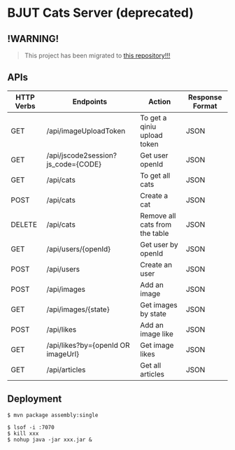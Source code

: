 # BJUT Cats Server (deprecated)

## !WARNING!

> This project has been migrated to [this repository!!!](https://github.com/KelvinQiu802/bjut-cats-server)

## APIs

| HTTP Verbs | Endpoints                          | Action                         | Response Format |
| ---------- | ---------------------------------- | ------------------------------ | --------------- |
| GET        | /api/imageUploadToken              | To get a qiniu upload token    | JSON            |
| GET        | /api/jscode2session?js_code={CODE} | Get user openId                | JSON            |
| GET        | /api/cats                          | To get all cats                | JSON            |
| POST       | /api/cats                          | Create a cat                   | JSON            |
| DELETE     | /api/cats                          | Remove all cats from the table | JSON            |
| GET        | /api/users/{openId}                | Get user by openId             | JSON            |
| POST       | /api/users                         | Create an user                 | JSON            |
| POST       | /api/images                        | Add an image                   | JSON            |
| GET        | /api/images/{state}                | Get images by state            | JSON            |
| POST       | /api/likes                         | Add an image like              | JSON            |
| GET        | /api/likes?by={openId OR imageUrl} | Get image likes                | JSON            |
| GET        | /api/articles                      | Get all articles               | JSON            |

## Deployment

```shell
$ mvn package assembly:single
```

```shell
$ lsof -i :7070
$ kill xxx
$ nohup java -jar xxx.jar &
```

